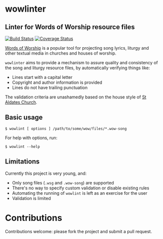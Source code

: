 # wowlinter
## Linter for Words of Worship resource files

[![Build Status](https://travis-ci.org/jamesremuscat/wowlinter.svg?branch=master)](https://travis-ci.org/jamesremuscat/wowlinter)
[![Coverage Status](https://coveralls.io/repos/github/jamesremuscat/wowlinter/badge.svg?branch=master)](https://coveralls.io/github/jamesremuscat/wowlinter?branch=master)

[Words of Worship](http://www.wordsofworship.com) is a popular tool for
projecting song lyrics, liturgy and other textual media in churches and houses
of worship.

`wowlinter` aims to provide a mechanism to assure quality and consistency of
the song and liturgy resource files, by automatically verifying things like:

 - Lines start with a capital letter
 - Copyright and author information is provided
 - Lines do not have trailing punctuation

The validation criteria are unashamedly based on the house style of
[St Aldates Church](https://github.com/staldates).

## Basic usage

```shell
$ wowlint [ options ] /path/to/some/wow/files/*.wow-song
```
For help with options, run:

```shell
$ wowlint --help
```

## Limitations

Currently this project is very young, and:
 - Only song files (`.wsg` and `.wow-song`) are supported
 - There's no way to specify custom validation or disable existing rules
 - Automating the running of `wowlint` is left as an exercise for the user
 - Validation is limited

# Contributions

Contributions welcome: please fork the project and submit a pull request.
